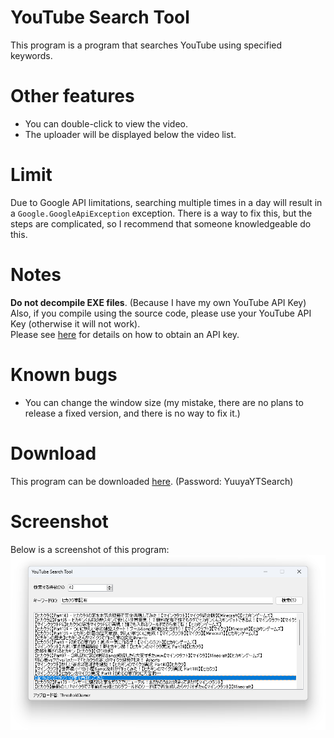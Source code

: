 # YouTube Search Tool
This program is a program that searches YouTube using specified keywords.

# Other features
* You can double-click to view the video.
* The uploader will be displayed below the video list.

# Limit
Due to Google API limitations, searching multiple times in a day will result in a ```Google.GoogleApiException``` exception. There is a way to fix this, but the steps are complicated, so I recommend that someone knowledgeable do this.

# Notes
**Do not decompile EXE files**. (Because I have my own YouTube API Key)
<br>Also, if you compile using the source code, please use your YouTube API Key (otherwise it will not work).
<br>Please see [here](https://www.youtube.com/watch?v=uz7dY8qTFJw) for details on how to obtain an API key.

# Known bugs
* You can change the window size (my mistake, there are no plans to release a fixed version, and there is no way to fix it.)

# Download
This program can be downloaded [here](https://github.com/YuuyaGitHub/CS-Apps-Repository/raw/main/YouTube%20Search%20Tool/YouTube%20Search%20Tool.zip). (Password: YuuyaYTSearch)

# Screenshot
Below is a screenshot of this program:
![Main Screenshot](Screenshot.png)

